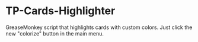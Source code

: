 # TP-Cards-Highlighter
GreaseMonkey script that highlights cards with custom colors. Just click the new "colorize" button in the main menu.
